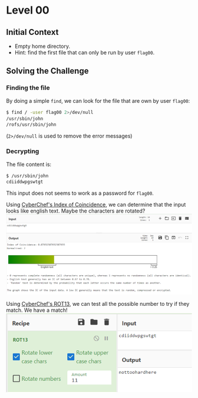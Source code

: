 # Level 00

## Initial Context

- Empty home directory.
- Hint: find the first file that can only be run by user `flag00`.

## Solving the Challenge

### Finding the file

By doing a simple `find`, we can look for the file that are own by user `flag00`:

```bash
$ find / -user flag00 2>/dev/null
/usr/sbin/john
/rofs/usr/sbin/john
```

(`2>/dev/null` is used to remove the error messages)

### Decrypting

The file content is:

```bash
$ /usr/sbin/john
cdiiddwpgswtgt
```

This input does not seems to work as a password for `flag00`.

Using [CyberChef's Index of Coincidence](https://gchq.github.io/CyberChef/#recipe=Index_of_Coincidence()&input=Y2RpaWRkd3Bnc3d0Z3Q), we can determine that the input looks like english text. Maybe the characters are rotated?
![Index of Coincidence](./images/index-of-coincidence.png)

Using [CyberChef's ROT13](https://gchq.github.io/CyberChef/#recipe=ROT13(true,true,false,11)&input=Y2RpaWRkd3Bnc3d0Z3Q), we can test all the possible number to try if they match. We have a match!
![ROT13](./images/rot13.png)